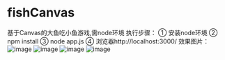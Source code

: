 # fishCanvas
基于Canvas的大鱼吃小鱼游戏,需node环境
执行步骤：
	① 安装node环境
	② npm install
	③ node app.js
	④ 浏览器http://localhost:3000/
效果图片：
	 ![image]('https://github.com/berylyy/fishCanvas/blob/master/www/images/effect/QQ%E6%88%AA%E5%9B%BE20180312130921.png')
	 ![image]('https://github.com/berylyy/fishCanvas/blob/master/www/images/effect/QQ%E6%88%AA%E5%9B%BE20180312131016.png')
	 ![image]('https://github.com/berylyy/fishCanvas/blob/master/www/images/effect/QQ%E6%88%AA%E5%9B%BE20180312131033.png')
	 ![image]('https://github.com/berylyy/fishCanvas/blob/master/www/images/effect/QQ%E6%88%AA%E5%9B%BE20180312131123.png')
